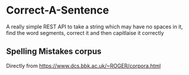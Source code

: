 # Correct-A-Sentence
A really simple REST API to take a string which may have no spaces in it, find the word segments, correct it and then capitlaise it correctly


## Spelling Mistakes corpus

Directly from https://www.dcs.bbk.ac.uk/~ROGER/corpora.html